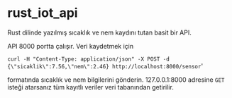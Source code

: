 # rust_iot_api
Rust dilinde yazılmış sıcaklık ve nem kaydını tutan basit bir API.

API 8000 portta çalışır. Veri kaydetmek için 

`curl -H "Content-Type: application/json" -X POST -d {\"sicaklik\":7.56,\"nem\":2.46} http://localhost:8000/sensor`'

formatında sıcaklık ve nem bilgilerini gönderin. 127.0.0.1:8000 adresine `GET` isteği atarsanız tüm kayıtlı veriler veri tabanından getirilir. 